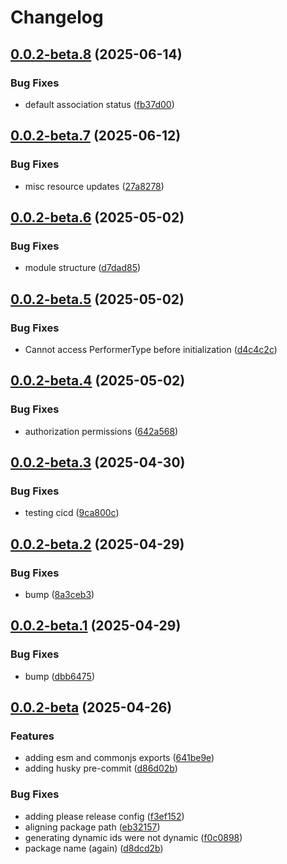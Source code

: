 # Changelog

## [0.0.2-beta.8](https://github.com/go-mondo/identity-node-sdk/compare/identity-sdk-v0.0.2-beta.7...identity-sdk-v0.0.2-beta.8) (2025-06-14)


### Bug Fixes

* default association status ([fb37d00](https://github.com/go-mondo/identity-node-sdk/commit/fb37d00d6d3dd089adfb8dee393c96c49edf1fb3))

## [0.0.2-beta.7](https://github.com/go-mondo/identity-node-sdk/compare/identity-sdk-v0.0.2-beta.6...identity-sdk-v0.0.2-beta.7) (2025-06-12)


### Bug Fixes

* misc resource updates ([27a8278](https://github.com/go-mondo/identity-node-sdk/commit/27a8278744e3c73a088e64a0e83004f1817840b3))

## [0.0.2-beta.6](https://github.com/go-mondo/identity-node-sdk/compare/identity-sdk-v0.0.2-beta.5...identity-sdk-v0.0.2-beta.6) (2025-05-02)


### Bug Fixes

* module structure ([d7dad85](https://github.com/go-mondo/identity-node-sdk/commit/d7dad85c02c7d47346201d33ed73dcdc35f7ccc5))

## [0.0.2-beta.5](https://github.com/go-mondo/identity-node-sdk/compare/identity-sdk-v0.0.2-beta.4...identity-sdk-v0.0.2-beta.5) (2025-05-02)


### Bug Fixes

* Cannot access PerformerType before initialization ([d4c4c2c](https://github.com/go-mondo/identity-node-sdk/commit/d4c4c2cd9880e76efbe10af85b293d9da0c8abfb))

## [0.0.2-beta.4](https://github.com/go-mondo/identity-node-sdk/compare/identity-sdk-v0.0.2-beta.3...identity-sdk-v0.0.2-beta.4) (2025-05-02)


### Bug Fixes

* authorization permissions ([642a568](https://github.com/go-mondo/identity-node-sdk/commit/642a568e4dc14184655c11645850f0f485345d0a))

## [0.0.2-beta.3](https://github.com/go-mondo/identity-node-sdk/compare/identity-sdk-v0.0.2-beta.2...identity-sdk-v0.0.2-beta.3) (2025-04-30)


### Bug Fixes

* testing cicd ([9ca800c](https://github.com/go-mondo/identity-node-sdk/commit/9ca800ca73f1c210b15a12bef5949030f496a0bc))

## [0.0.2-beta.2](https://github.com/go-mondo/identity-node-sdk/compare/identity-sdk-v0.0.2-beta.1...identity-sdk-v0.0.2-beta.2) (2025-04-29)


### Bug Fixes

* bump ([8a3ceb3](https://github.com/go-mondo/identity-node-sdk/commit/8a3ceb3dc8e67c7679ea8042d61fadaac8829817))

## [0.0.2-beta.1](https://github.com/go-mondo/identity-node-sdk/compare/identity-sdk-v0.0.2-beta...identity-sdk-v0.0.2-beta.1) (2025-04-29)


### Bug Fixes

* bump ([dbb6475](https://github.com/go-mondo/identity-node-sdk/commit/dbb6475af4395dcb00c8dd70105d9600f334b51d))

## [0.0.2-beta](https://github.com/go-mondo/identity-node-sdk/compare/identity-sdk-v0.0.1...identity-sdk-v0.0.2-beta) (2025-04-26)


### Features

* adding esm and commonjs exports ([641be9e](https://github.com/go-mondo/identity-node-sdk/commit/641be9e2c76ca6d5e083a7a7db7762d188df4958))
* adding husky pre-commit ([d86d02b](https://github.com/go-mondo/identity-node-sdk/commit/d86d02b4aac607243e30a070c3dcde2a5b7251f7))


### Bug Fixes

* adding please release config ([f3ef152](https://github.com/go-mondo/identity-node-sdk/commit/f3ef152a9183e724c7f1033992eb7d14d2ed61ca))
* aligning package path ([eb32157](https://github.com/go-mondo/identity-node-sdk/commit/eb321573270dcccb91c386138743fb7b0ebdeefa))
* generating dynamic ids were not dynamic ([f0c0898](https://github.com/go-mondo/identity-node-sdk/commit/f0c089860f3cb332c602cb7da8253827f6455210))
* package name (again) ([d8dcd2b](https://github.com/go-mondo/identity-node-sdk/commit/d8dcd2b7865c1a57be8a2bae2c5c6a2679778a1c))
